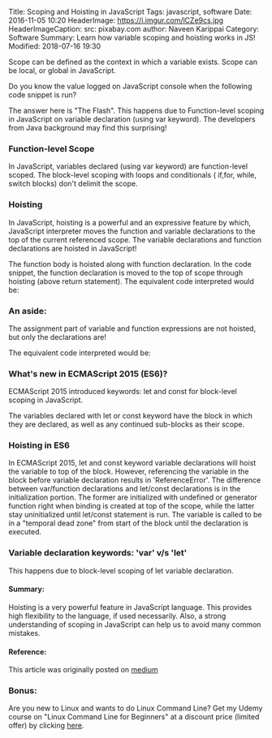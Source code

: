 Title: Scoping and Hoisting in JavaScript
Tags: javascript, software
Date: 2016-11-05 10:20
HeaderImage: https://i.imgur.com/lCZe9cs.jpg
HeaderImageCaption: src: pixabay.com
author: Naveen Karippai
Category: Software
Summary: Learn how variable scoping and hoisting works in JS!
Modified: 2018-07-16 19:30

Scope can be defined as the context in which a variable exists. Scope can be local, or global in JavaScript.

Do you know the value logged on JavaScript console when the following code snippet is run?

<script src="https://gist.github.com/NaveenKarippai/743c9395a1159c86a1244785595c99aa.js"></script>

The answer here is "The Flash". This happens due to Function-level scoping in JavaScript on variable declaration (using var keyword). The developers from Java background may find this surprising!

### Function-level Scope

In JavaScript, variables declared (using var keyword) are function-level scoped. The block-level scoping with loops and conditionals ( if,for, while, switch blocks) don't delimit the scope.

<script src="https://gist.github.com/NaveenKarippai/b2bea061ef940a6cceb0ee0f7ebbded3.js"></script>

### Hoisting

In JavaScript, hoisting is a powerful and an expressive feature by which, JavaScript interpreter moves the function and variable declarations to the top of the current referenced scope. The variable declarations and function declarations are hoisted in JavaScript!

<script src="https://gist.github.com/NaveenKarippai/c7e62578e89f12c80113d6496feecb8e.js"></script>

The function body is hoisted along with function declaration. In the code snippet, the function declaration is moved to the top of scope through hoisting (above return statement). The equivalent code interpreted would be:

<script src="https://gist.github.com/NaveenKarippai/74d511727c4b9dce4988b4000fff019c.js"></script>

### An aside:

The assignment part of variable and function expressions are not hoisted, but only the declarations are!

<script src="https://gist.github.com/NaveenKarippai/6103185310c90f12fd0cb04078a35028.js"></script>

The equivalent code interpreted would be:

<script src="https://gist.github.com/NaveenKarippai/ab23d059525b4575ef2ab67e118d2a8b.js"></script>

### What's new in ECMAScript 2015 (ES6)?

ECMAScript 2015 introduced keywords: let and const for block-level scoping in JavaScript.

<script src="https://gist.github.com/NaveenKarippai/2a38642b2c0bf8efcfd853e84db71fa2.js"></script>

The variables declared with let or const keyword have the block in which they are declared, as well as any continued sub-blocks as their scope.

### Hoisting in ES6

In ECMAScript 2015, let and const keyword variable declarations will hoist the variable to top of the block. However, referencing the variable in the block before variable declaration results in 'ReferenceError'. The difference between var/function declarations and let/const declarations is in the initialization portion. The former are initialized with undefined or generator function right when binding is created at top of the scope, while the latter stay uninitialized until let/const statement is run. The variable is called to be in a "temporal dead zone" from start of the block until the declaration is executed.

<script src="https://gist.github.com/NaveenKarippai/bc6a1d0069331e7f5905058e118f2e10.js"></script>

### Variable declaration keywords: 'var' v/s 'let'

<script src="https://gist.github.com/NaveenKarippai/90d6e72090bda590d33280beeca33181.js"></script>

This happens due to block-level scoping of let variable declaration.

#### Summary:

Hoisting is a very powerful feature in JavaScript language. This provides high flexibility to the language, if used necessarily. Also, a strong understanding of scoping in JavaScript can help us to avoid many common mistakes.

#### Reference:

This article was originally posted on [medium](https://medium.com/@naveenkarippai/scoping-and-hoisting-in-javascript-2c2e82107427)

### Bonus:

Are you new to Linux and wants to do Linux Command Line? Get my Udemy course on "Linux Command Line for Beginners" at a discount price (limited offer) by clicking [here](https://www.udemy.com/linux-command-line-for-beginners-42/?couponCode=YELLOW-ELEPHANT).

